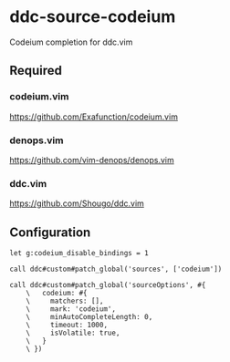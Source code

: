 # ddc-source-codeium

Codeium completion for ddc.vim

## Required

### codeium.vim

https://github.com/Exafunction/codeium.vim

### denops.vim

https://github.com/vim-denops/denops.vim

### ddc.vim

https://github.com/Shougo/ddc.vim

## Configuration

```vim
let g:codeium_disable_bindings = 1

call ddc#custom#patch_global('sources', ['codeium'])

call ddc#custom#patch_global('sourceOptions', #{
	\   codeium: #{
	\     matchers: [],
	\     mark: 'codeium',
	\     minAutoCompleteLength: 0,
	\     timeout: 1000,
	\     isVolatile: true,
	\   }
	\ })
```

